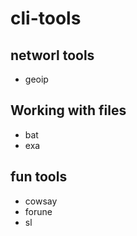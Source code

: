 # cli-tools

## networl tools
- geoip

## Working with files 
- bat
- exa

  

## fun tools
- cowsay
- forune
- sl
